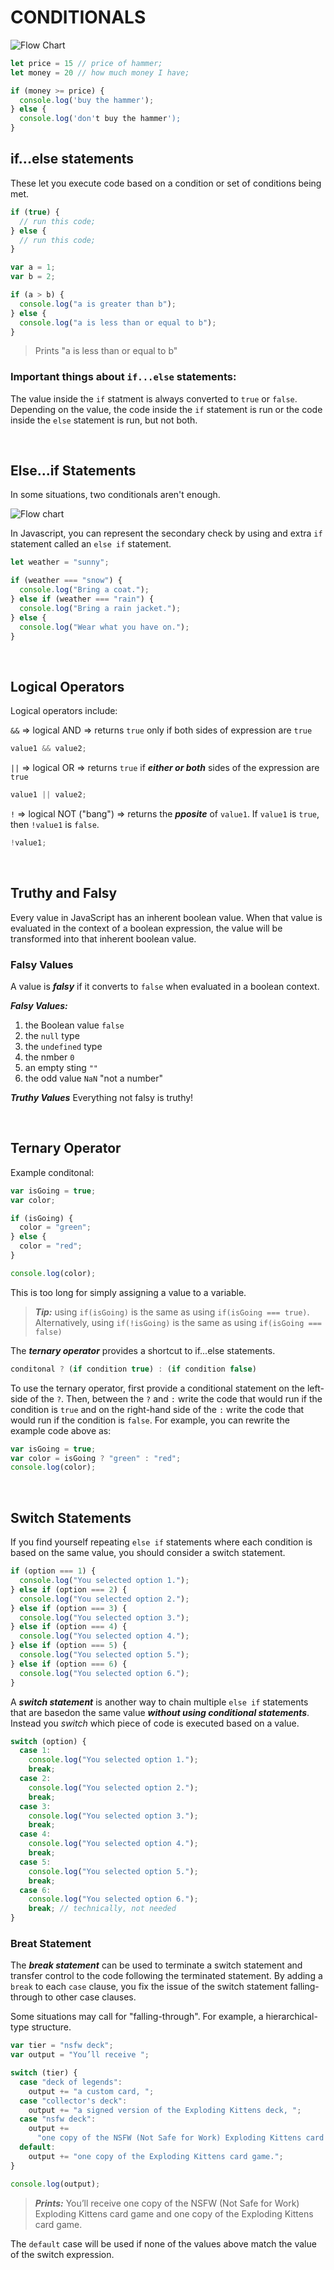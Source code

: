 # CONDITIONALS

![Flow Chart](https://d17h27t6h515a5.cloudfront.net/topher/2016/December/584853f3_buy-the-item-cropped/buy-the-item-cropped.jpg)

```javascript
let price = 15 // price of hammer;
let money = 20 // how much money I have;

if (money >= price) {
  console.log('buy the hammer');
} else {
  console.log('don't buy the hammer');
}
```

## if...else statements

These let you execute code based on a condition or set of conditions being met.

```javascript
if (true) {
  // run this code;
} else {
  // run this code;
}
```

```javascript
var a = 1;
var b = 2;

if (a > b) {
  console.log("a is greater than b");
} else {
  console.log("a is less than or equal to b");
}
```

> Prints "a is less than or equal to b"

### Important things about `if...else` statements:

The value inside the `if` statment is always converted to `true` or `false`. Depending on the value, the code inside the `if` statement is run or the code inside the `else` statement is run, but not both.

</br>

## Else...if Statements

In some situations, two conditionals aren't enough.

![Flow chart](https://video.udacity-data.com/topher/2016/November/5834ac48_what-to-wear-cropped/what-to-wear-cropped.jpeg)

In Javascript, you can represent the secondary check by using and extra `if` statement called an `else if` statement.

```javascript
let weather = "sunny";

if (weather === "snow") {
  console.log("Bring a coat.");
} else if (weather === "rain") {
  console.log("Bring a rain jacket.");
} else {
  console.log("Wear what you have on.");
}
```

</br>

## Logical Operators

Logical operators include:

`&&` => logical AND => returns `true` only if both sides of expression are `true`

```javascript
value1 && value2;
```

`||` => logical OR => returns `true` if **_either or both_** sides of the expression are `true`

```javascript
value1 || value2;
```

`!` => logical NOT ("bang") => returns the **_pposite_** of `value1`. If `value1` is `true`, then `!value1` is `false`.

```javascript
!value1;
```

</br>

## Truthy and Falsy

Every value in JavaScript has an inherent boolean value. When that value is evaluated in the context of a boolean expression, the value will be transformed into that inherent boolean value.

### Falsy Values

A value is **_falsy_** if it converts to `false` when evaluated in a boolean context.

**_Falsy Values:_**

1. the Boolean value `false`
2. the `null` type
3. the `undefined` type
4. the nmber `0`
5. an empty sting `""`
6. the odd value `NaN` "not a number"

**_Truthy Values_**
Everything not falsy is truthy!

</br>

## Ternary Operator

Example conditonal:

```javascript
var isGoing = true;
var color;

if (isGoing) {
  color = "green";
} else {
  color = "red";
}

console.log(color);
```

This is too long for simply assigning a value to a variable.

> **_Tip:_** using `if(isGoing)` is the same as using `if(isGoing === true)`. Alternatively, using `if(!isGoing)` is the same as using `if(isGoing === false)`

The **_ternary operator_** provides a shortcut to if...else statements.

```javascript
conditonal ? (if condition true) : (if condition false)
```

To use the ternary operator, first provide a conditional statement on the left-side of the `?`. Then, between the `?` and `:` write the code that would run if the condition is `true` and on the right-hand side of the `:` write the code that would run if the condition is `false`. For example, you can rewrite the example code above as:

```javascript
var isGoing = true;
var color = isGoing ? "green" : "red";
console.log(color);
```

</br>

## Switch Statements

If you find yourself repeating `else if` statements where each condition is based on the same value, you should consider a switch statement.

```javascript
if (option === 1) {
  console.log("You selected option 1.");
} else if (option === 2) {
  console.log("You selected option 2.");
} else if (option === 3) {
  console.log("You selected option 3.");
} else if (option === 4) {
  console.log("You selected option 4.");
} else if (option === 5) {
  console.log("You selected option 5.");
} else if (option === 6) {
  console.log("You selected option 6.");
}
```

A **_switch statement_** is another way to chain multiple `else if` statements that are basedon the same value **_without using conditional statements_**. Instead you _switch_ which piece of code is executed based on a value.

```javascript
switch (option) {
  case 1:
    console.log("You selected option 1.");
    break;
  case 2:
    console.log("You selected option 2.");
    break;
  case 3:
    console.log("You selected option 3.");
    break;
  case 4:
    console.log("You selected option 4.");
    break;
  case 5:
    console.log("You selected option 5.");
    break;
  case 6:
    console.log("You selected option 6.");
    break; // technically, not needed
}
```

### Breat Statement

The **_break statement_** can be used to terminate a switch statement and transfer control to the code following the terminated statement. By adding a `break` to each `case` clause, you fix the issue of the switch statement falling-through to other case clauses.

Some situations may call for "falling-through". For example, a hierarchical-type structure.

```javascript
var tier = "nsfw deck";
var output = "You’ll receive ";

switch (tier) {
  case "deck of legends":
    output += "a custom card, ";
  case "collector's deck":
    output += "a signed version of the Exploding Kittens deck, ";
  case "nsfw deck":
    output +=
      "one copy of the NSFW (Not Safe for Work) Exploding Kittens card game and ";
  default:
    output += "one copy of the Exploding Kittens card game.";
}

console.log(output);
```

> **_Prints:_** You’ll receive one copy of the NSFW (Not Safe for Work) Exploding Kittens card game and one copy of the Exploding Kittens card game.

The `default` case will be used if none of the values above match the value of the switch expression.
